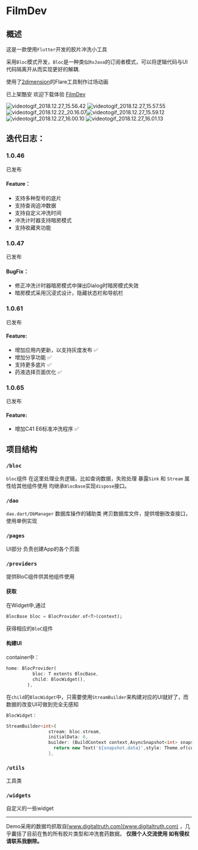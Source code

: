 # FilmDev

## 概述
这是一款使用`Flutter`开发的胶片冲洗小工具

采用`Bloc`模式开发，`Bloc`是一种类似`RxJava`的订阅者模式，可以将逻辑代码与UI代码隔离开从而实现更好的解耦.

使用了[2dimension](https://www.2dimensions.com/)的Flare工具制作过场动画

已上架酷安 欢迎下载体验
[FilmDev](https://www.coolapk.com/apk/com.jiangxq.filmdev)

![videotogif_2018.12.27_15.56.42](art/videotogif_2018.12.27_15.56.42.gif)
![videotogif_2018.12.27_15.57.55](art/videotogif_2018.12.27_15.57.55.gif)![videotogif_2018.12.22_20.16.07](art/videotogif_2018.12.22_20.16.07.gif)![videotogif_2018.12.27_15.59.12](art/videotogif_2018.12.27_15.59.12-1.gif)
![videotogif_2018.12.27_16.00.10](art/videotogif_2018.12.27_16.00.10.gif)
![videotogif_2018.12.27_16.01.13](art/videotogif_2018.12.27_16.01.13.gif)


## 迭代日志：
>
###  **1.0.46**
已发布
#### Feature：
* 支持多种型号的底片
* 支持查询迫冲数据
* 支持自定义冲洗时间
* 冲洗计时器支持暗房模式
* 支持收藏夹功能
>
### **1.0.47**
已发布
#### BugFix：
* 修正冲洗计时器暗房模式中弹出Dialog时暗房模式失效
* 暗房模式采用沉浸式设计，隐藏状态栏和导航栏
>
### **1.0.61**
已发布
#### Feature:
* 增加应用内更新，以支持灰度发布 ✅
* 增加分享功能 ✅
* 支持更多底片 ✅
* 药液选择页面优化 ✅
### **1.0.65**
已发布
#### Feature:
* 增加C41 E6标准冲洗程序 ✅





## 项目结构
### `/bloc`
`bloc`组件 
在这里处理业务逻辑，比如查询数据，失败处理 暴露`Sink` 和 `Stream` 属性给其他组件使用
均继承`BlocBase`实现`dispose`接口。

### `/dao`
`dao.dart/DbManager` 数据库操作的辅助类
拷贝数据库文件，提供增删改查接口，使用单例实现

### `/pages`
UI部分 负责创建App的各个页面
### `/providers`
提供BloC组件供其他组件使用

#### 获取
在Widget中,通过

```dart
BlocBase bloc = BlocProvider.of<T>(context);
```
获得相应的`BloC`组件
#### 构建UI

container中：

```dart
home: BlocProvider(
          bloc: T extents BlocBase,
          child: BlocWidget(),
        ),
```

在`child`的`BlocWidget`中，只需要使用`StreamBuilder`来构建对应的UI就好了，而数据的改变UI可做到完全无感知



```dart
BlocWidget：

StreamBuilder<int>(
                stream: bloc.stream,
                initialData: 0,
                builder: (BuildContext context,AsyncSnapshot<int> snapshot){
                  return new Text('${snapshot.data}',style: Theme.of(context).textTheme.display1,);
                },
```
### `/utils`
工具类
### `/widgets`
自定义的一些widget

---

Demo采用的数据均抓取自[www.digitaltruth.com](www.digitaltruth.com) ，几乎囊括了目前在售的所有胶片类型和冲洗套药数据。
**仅限个人交流使用 如有侵权 请联系我删除。**



